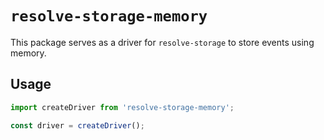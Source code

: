 # `resolve-storage-memory`

This package serves as a driver for `resolve-storage` to store events using memory.

## Usage

```js
import createDriver from 'resolve-storage-memory';

const driver = createDriver();
```
